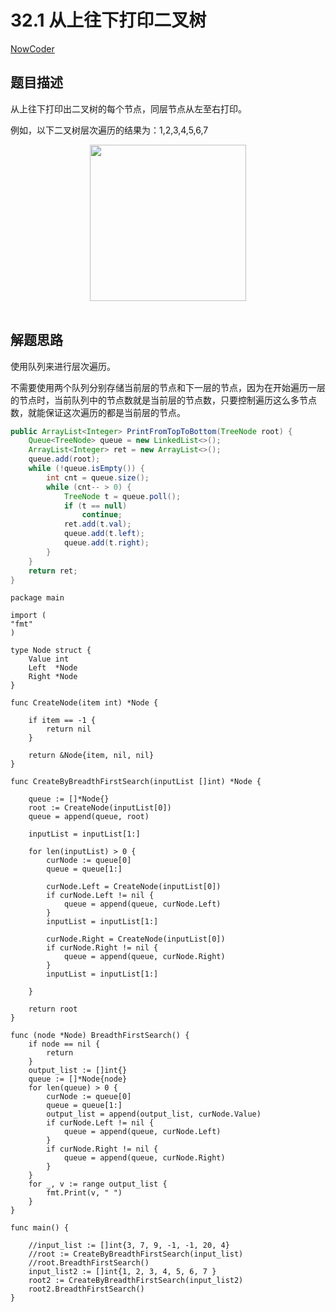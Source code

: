 # 32.1 从上往下打印二叉树

[NowCoder](https://www.nowcoder.com/practice/7fe2212963db4790b57431d9ed259701?tpId=13&tqId=11175&tPage=1&rp=1&ru=/ta/coding-interviews&qru=/ta/coding-interviews/question-ranking&from=cyc_github)

## 题目描述

从上往下打印出二叉树的每个节点，同层节点从左至右打印。

例如，以下二叉树层次遍历的结果为：1,2,3,4,5,6,7

<div align="center"> <img src="https://cs-notes-1256109796.cos.ap-guangzhou.myqcloud.com/d5e838cf-d8a2-49af-90df-1b2a714ee676.jpg" width="250"/> </div><br>

## 解题思路

使用队列来进行层次遍历。

不需要使用两个队列分别存储当前层的节点和下一层的节点，因为在开始遍历一层的节点时，当前队列中的节点数就是当前层的节点数，只要控制遍历这么多节点数，就能保证这次遍历的都是当前层的节点。

```java
public ArrayList<Integer> PrintFromTopToBottom(TreeNode root) {
    Queue<TreeNode> queue = new LinkedList<>();
    ArrayList<Integer> ret = new ArrayList<>();
    queue.add(root);
    while (!queue.isEmpty()) {
        int cnt = queue.size();
        while (cnt-- > 0) {
            TreeNode t = queue.poll();
            if (t == null)
                continue;
            ret.add(t.val);
            queue.add(t.left);
            queue.add(t.right);
        }
    }
    return ret;
}
```






```golang
package main

import (
"fmt"
)

type Node struct {
	Value int
	Left  *Node
	Right *Node
}

func CreateNode(item int) *Node {

	if item == -1 {
		return nil
	}

	return &Node{item, nil, nil}
}

func CreateByBreadthFirstSearch(inputList []int) *Node {

	queue := []*Node{}
	root := CreateNode(inputList[0])
	queue = append(queue, root)

	inputList = inputList[1:]

	for len(inputList) > 0 {
		curNode := queue[0]
		queue = queue[1:]

		curNode.Left = CreateNode(inputList[0])
		if curNode.Left != nil {
			queue = append(queue, curNode.Left)
		}
		inputList = inputList[1:]

		curNode.Right = CreateNode(inputList[0])
		if curNode.Right != nil {
			queue = append(queue, curNode.Right)
		}
		inputList = inputList[1:]

	}

	return root
}

func (node *Node) BreadthFirstSearch() {
	if node == nil {
		return
	}
	output_list := []int{}
	queue := []*Node{node}
	for len(queue) > 0 {
		curNode := queue[0]
		queue = queue[1:]
		output_list = append(output_list, curNode.Value)
		if curNode.Left != nil {
			queue = append(queue, curNode.Left)
		}
		if curNode.Right != nil {
			queue = append(queue, curNode.Right)
		}
	}
	for _, v := range output_list {
		fmt.Print(v, " ")
	}
}

func main() {

	//input_list := []int{3, 7, 9, -1, -1, 20, 4}
	//root := CreateByBreadthFirstSearch(input_list)
	//root.BreadthFirstSearch()
	input_list2 := []int{1, 2, 3, 4, 5, 6, 7 }
	root2 := CreateByBreadthFirstSearch(input_list2)
	root2.BreadthFirstSearch()
}
```
